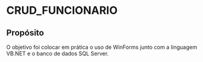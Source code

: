 # CRUD_FUNCIONARIO

## Propósito

O objetivo foi colocar em prática o uso de WinForms junto com a linguagem VB.NET e o banco de dados SQL Server.

